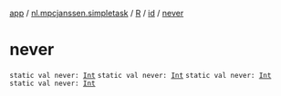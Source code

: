 [app](../../../index.md) / [nl.mpcjanssen.simpletask](../../index.md) / [R](../index.md) / [id](index.md) / [never](.)

# never

`static val never: `[`Int`](https://kotlinlang.org/api/latest/jvm/stdlib/kotlin/-int/index.html)
`static val never: `[`Int`](https://kotlinlang.org/api/latest/jvm/stdlib/kotlin/-int/index.html)
`static val never: `[`Int`](https://kotlinlang.org/api/latest/jvm/stdlib/kotlin/-int/index.html)
`static val never: `[`Int`](https://kotlinlang.org/api/latest/jvm/stdlib/kotlin/-int/index.html)